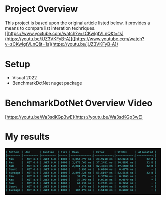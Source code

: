 # Project Overview
This project is based upon the original article listed below. It provides a means to compare list interation techniques.
[[https://www.youtube.com/watch?v=zCKwlgtVLnQ&t=1s](https://youtu.be/jUZ3VKFyB-A)]([https://www.youtube.com/watch?v=zCKwlgtVLnQ&t=1s](https://youtu.be/jUZ3VKFyB-A))

# Setup
* Visual 2022
* BenchmarkDotNet nuget package

# BenchmarkDotNet Overview Video
[https://youtu.be/Wa3sdKGp3wE](https://youtu.be/Wa3sdKGp3wE)
# My results
<img src="https://github.com/itaylorm/LinqPerformance/blob/main/BenchmarkResults.png"/>
